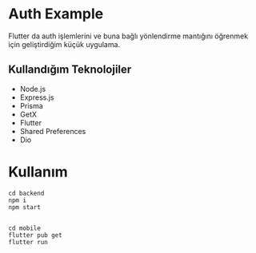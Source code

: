 # Auth Example
Flutter da auth işlemlerini ve buna bağlı yönlendirme mantığını öğrenmek için geliştirdiğim küçük uygulama.

## Kullandığım Teknolojiler
* Node.js
* Express.js
* Prisma 
* GetX
* Flutter
* Shared Preferences
* Dio

# Kullanım
```
cd backend 
npm i
npm start


cd mobile 
flutter pub get
flutter run
```